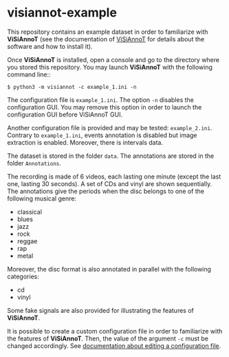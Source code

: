# visiannot-example

This repository contains an example dataset in order to familiarize with **ViSiAnnoT** (see the documentation of [ViSiAnnoT](https://visiannot.readthedocs.io/en/latest/index.html) for details about the software and how to install it).

Once **ViSiAnnoT** is installed, open a console and go to the directory where you stored this repository. You may launch **ViSiAnnoT** with the following command line::

    $ python3 -m visiannot -c example_1.ini -n

The configuration file is ``example_1.ini``. The option ``-n`` disables the configuration GUI. You may remove this option in order to launch the configuration GUI before ViSiAnnoT GUI.

Another configuration file is provided and may be tested: ``example_2.ini``. Contrary to ``example_1.ini``, events annotation is disabled but image extraction is enabled. Moreover, there is intervals data.

The dataset is stored in the folder ``data``. The annotations are stored in the folder ``Annotations``.

The recording is made of 6 videos, each lasting one minute (except the last one, lasting 30 seconds). A set of CDs and vinyl are shown sequentially. The annotations give the periods when the disc belongs to one of the following musical genre:

- classical
- blues
- jazz
- rock
- reggae
- rap
- metal

Moreover, the disc format is also annotated in parallel with the following categories:

- cd
- vinyl

Some fake signals are also provided for illustrating the features of **ViSiAnnoT**.

It is possible to create a custom configuration file in order to familiarize with the features of **ViSiAnnoT**. Then, the value of the argument ``-c`` must be changed accordingly. See [documentation about editing a configuration file](https://visiannot.readthedocs.io/en/latest/userguide-configuration.html#editing-a-configuration-file).
